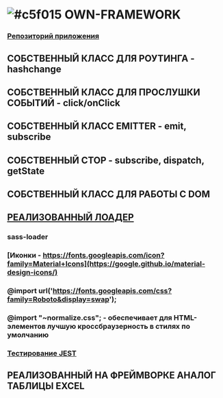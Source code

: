 # ![#c5f015](https://placehold.it/15/c5f015/000000?text='') OWN-FRAMEWORK
### [Репозиторий приложения](https://github.com/kurguzoffvlad/OWN-FRAMEWORK.git)

## СОБСТВЕННЫЙ КЛАСС ДЛЯ РОУТИНГА - hashchange
## СОБСТВЕННЫЙ КЛАСС ДЛЯ ПРОСЛУШКИ СОБЫТИЙ - click/onClick
## СОБСТВЕННЫЙ КЛАСС EMITTER - emit, subscribe
## СОБСТВЕННЫЙ СТОР - subscribe, dispatch, getState
## СОБСТВЕННЫЙ КЛАСС ДЛЯ РАБОТЫ С DOM
## [РЕАЛИЗОВАННЫЙ ЛОАДЕР](https://loading.io/css/)

### sass-loader
### [Иконки - https://fonts.googleapis.com/icon?family=Material+Icons](https://google.github.io/material-design-icons/)
### @import url('https://fonts.googleapis.com/css?family=Roboto&display=swap');
### @import "~normalize.css"; - обеспечивает для HTML-элементов лучшую кроссбраузерность в стилях по умолчанию

### [Тестирование JEST](https://jestjs.io/ru/)

## РЕАЛИЗОВАННЫЙ НА ФРЕЙМВОРКЕ АНАЛОГ ТАБЛИЦЫ EXCEL
